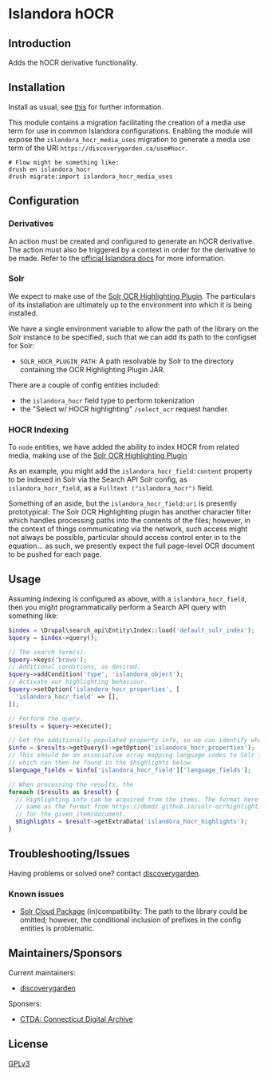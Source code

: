 # Islandora hOCR

## Introduction

Adds the hOCR derivative functionality.

## Installation

Install as usual, see
[this](https://www.drupal.org/docs/extending-drupal/installing-modules) for
further information.

This module contains a migration facilitating the creation of a media use term for use in common Islandora configurations. Enabling the module will expose the `islandora_hocr_media_uses` migration to generate a media use term of the URI `https://discoverygarden.ca/use#hocr`.

```shell
# Flow might be something like:
drush en islandora_hocr
drush migrate:import islandora_hocr_media_uses
```

## Configuration


### Derivatives

An action must be created and configured to generate an hOCR derivative. The
action must also be triggered by a context in order for the derivative to be
made. Refer to the [official Islandora docs][islandora-docs] for more information.

### Solr

We expect to make use of the [Solr OCR Highlighting Plugin](https://dbmdz.github.io/solr-ocrhighlighting/). The particulars of its installation are ultimately up to the environment into which it is being installed.

We have a single environment variable to allow the path of the library on the Solr instance to be specified, such that we can add its path to the configset for Solr:

- `SOLR_HOCR_PLUGIN_PATH`: A path resolvable by Solr to the directory containing the OCR Highlighting Plugin JAR.

There are a couple of config entities included:
- the `islandora_hocr` field type to perform tokenization
- the "Select w/ HOCR highlighting" `/select_ocr` request handler.

### HOCR Indexing

To `node` entities, we have added the ability to index HOCR from related media, making use of the [Solr OCR Highlighting Plugin](https://dbmdz.github.io/solr-ocrhighlighting/0.8.3/)

As an example, you might add the `islandora_hocr_field:content` property to be indexed in Solr via the Search API Solr config, as `islandora_hocr_field`, as a `Fulltext ("islandora_hocr")` field.

Something of an aside, but the `islandora_hocr_field:uri` is presently prototypical: The Solr OCR Highlighting plugin has another character filter which handles processing paths into the contents of the files; however, in the context of things communicating via the network, such access might not always be possible, particular should access control enter in to the equation... as such, we presently expect the full page-level OCR document to be pushed for each page.

## Usage

Assuming indexing is configured as above, with a `islandora_hocr_field`, then you might programmatically perform a Search API query with something like:

```php
$index = \Drupal\search_api\Entity\Index::load('default_solr_index');
$query = $index->query();

// The search term(s).
$query->keys('bravo');
// Additional conditions, as desired.
$query->addCondition('type', 'islandora_object');
// Activate our highlighting behaviour.
$query->setOption('islandora_hocr_properties', [
  'islandora_hocr_field' => [],
]);

// Perform the query.
$results = $query->execute();

// Get the additionally-populated property info, so we can identify what fields from the highlighted results correspond to which property.
$info = $results->getQuery()->getOption('islandora_hocr_properties');
// This should be an associative array mapping language codes to Solr fields,
// which can then be found in the $highlights below.
$language_fields = $info['islandora_hocr_field']['language_fields'];

// When processing the results, the
foreach ($results as $result) {
  // Highlighting info can be acquired from the items. The format here is the
  // same as the format from https://dbmdz.github.io/solr-ocrhighlighting/0.8.3/query/#response-format
  // for the given item/document.
  $highlights = $result->getExtraData('islandora_hocr_highlights');
}
```

## Troubleshooting/Issues

Having problems or solved one? contact
[discoverygarden](http://support.discoverygarden.ca).

### Known issues

- [Solr Cloud Package](https://dbmdz.github.io/solr-ocrhighlighting/0.8.3/installation/#for-solrcloud-users-installation-as-a-solr-package) (in)compatibility: The path to the library could be omitted; however, the conditional inclusion of prefixes in the config entities is problematic.

## Maintainers/Sponsors

Current maintainers:

* [discoverygarden](http://www.discoverygarden.ca)

Sponsers:

* [CTDA: Connecticut Digital Archive](https://lib.uconn.edu/find/connecticut-digital-archive/)

## License

[GPLv3](http://www.gnu.org/licenses/gpl-3.0.txt)

[islandora-docs]: https://islandora.github.io/documentation/concepts/derivatives/
